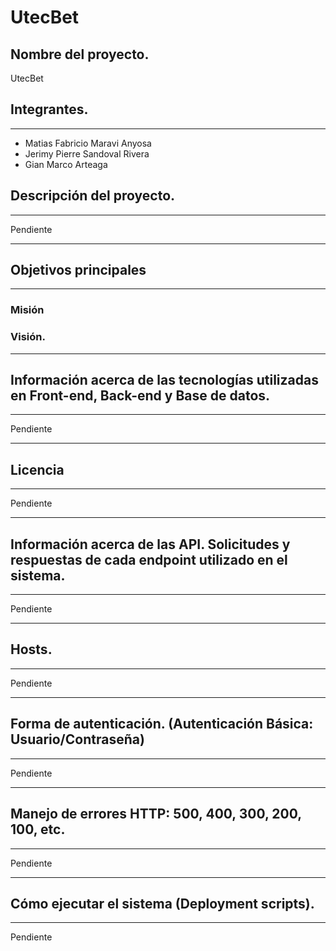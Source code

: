 # UtecBet

## Nombre del proyecto.
UtecBet

## Integrantes.
***
- Matias Fabricio Maravi Anyosa
- Jerimy Pierre Sandoval Rivera
- Gian Marco Arteaga
  
## Descripción del proyecto.
***
Pendiente
***
## Objetivos principales 
***
### Misión 
### Visión.
***
## Información acerca de las tecnologías utilizadas en Front-end, Back-end y Base de datos.
***
Pendiente
***
## Licencia
***
Pendiente
***
## Información acerca de las API. Solicitudes y respuestas de cada endpoint utilizado en el sistema.
*** 
Pendiente
***

## Hosts.
***
Pendiente
***
## Forma de autenticación. (Autenticación Básica: Usuario/Contraseña)
***
Pendiente
***
## Manejo de errores HTTP: 500, 400, 300, 200, 100, etc.
***
Pendiente
***
## Cómo ejecutar el sistema (Deployment scripts).
***
Pendiente